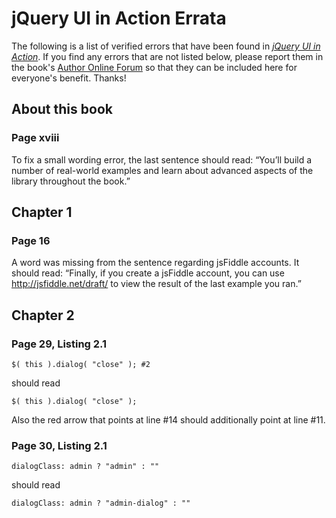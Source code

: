 # jQuery UI in Action Errata

The following is a list of verified errors that have been found in [*jQuery UI in Action*](http://manning.com/vantoll/). If you find any errors that are not listed below, please report them in the book's [Author Online Forum](https://forums.manning.com/posts/list/34651.page) so that they can be included here for everyone's benefit. Thanks!

## About this book

### Page xviii

To fix a small wording error, the last sentence should read: “You’ll build a number of real-world examples and learn about advanced aspects of the library throughout the book.”

## Chapter 1

### Page 16

A word was missing from the sentence regarding jsFiddle accounts. It should read: “Finally, if you create a jsFiddle account, you can use http://jsfiddle.net/draft/ to view the result of the last example you ran.”

## Chapter 2

### Page 29, Listing 2.1

`$( this ).dialog( "close" ); #2`

should read

`$( this ).dialog( "close" );`

Also the red arrow that points at line #14 should additionally point at line #11.

### Page 30, Listing 2.1

`dialogClass: admin ? "admin" : ""`

should read

`dialogClass: admin ? "admin-dialog" : ""`

